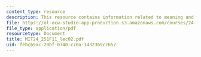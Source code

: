 ```yaml
---
content_type: resource
description: This resource contains information related to meaning and reference.
file: https://ol-ocw-studio-app-production.s3.amazonaws.com/courses/24-251-introduction-to-philosophy-of-language-fall-2011/febcb9ac20bf0740c70a14323b9cc657_MIT24_251F11_lec02.pdf
file_type: application/pdf
resourcetype: Document
title: MIT24_251F11_lec02.pdf
uid: febcb9ac-20bf-0740-c70a-14323b9cc657
---
```

